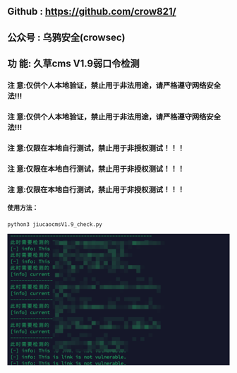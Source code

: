 ## Github : https://github.com/crow821/ 

## 公众号 : 乌鸦安全(crowsec)  

## 功  能: 久草cms V1.9弱口令检测                     

### 注  意:仅供个人本地验证，禁止用于非法用途，请严格遵守网络安全法!!!  

### 注  意:仅供个人本地验证，禁止用于非法用途，请严格遵守网络安全法!!!  

### 注  意:仅限在本地自行测试，禁止用于非授权测试！！！  

### 注  意:仅限在本地自行测试，禁止用于非授权测试！！！  

### 注  意:仅限在本地自行测试，禁止用于非授权测试！！！  

#### 使用方法：

`python3 jiucaocmsV1.9_check.py`

<img src="1.png">

